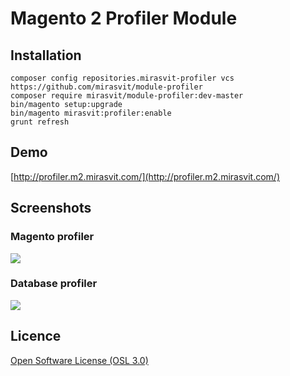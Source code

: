 # Magento 2 Profiler Module #

## Installation

```
composer config repositories.mirasvit-profiler vcs https://github.com/mirasvit/module-profiler
composer require mirasvit/module-profiler:dev-master
bin/magento setup:upgrade
bin/magento mirasvit:profiler:enable
grunt refresh
```
## Demo
[http://profiler.m2.mirasvit.com/](http://profiler.m2.mirasvit.com/)

## Screenshots
### Magento profiler
![](http://mirasvit.com/media/profiler/profiler.png)

### Database profiler
![](http://mirasvit.com/media/profiler/db.png)

## Licence
[Open Software License (OSL 3.0)](http://opensource.org/licenses/osl-3.0.php)
